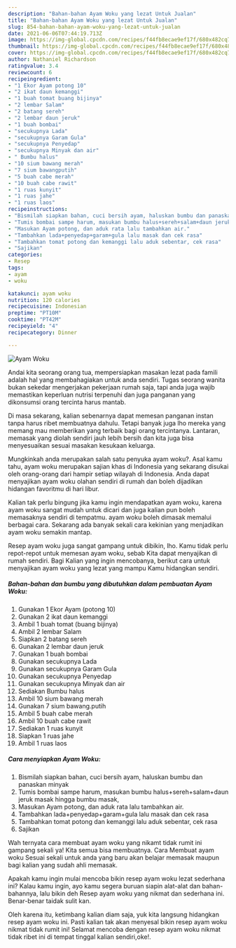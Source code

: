 ```yaml
---
description: "Bahan-bahan Ayam Woku yang lezat Untuk Jualan"
title: "Bahan-bahan Ayam Woku yang lezat Untuk Jualan"
slug: 854-bahan-bahan-ayam-woku-yang-lezat-untuk-jualan
date: 2021-06-06T07:44:19.713Z
image: https://img-global.cpcdn.com/recipes/f44fb8ecae9ef17f/680x482cq70/ayam-woku-foto-resep-utama.jpg
thumbnail: https://img-global.cpcdn.com/recipes/f44fb8ecae9ef17f/680x482cq70/ayam-woku-foto-resep-utama.jpg
cover: https://img-global.cpcdn.com/recipes/f44fb8ecae9ef17f/680x482cq70/ayam-woku-foto-resep-utama.jpg
author: Nathaniel Richardson
ratingvalue: 3.4
reviewcount: 6
recipeingredient:
- "1 Ekor Ayam potong 10"
- "2 ikat daun kemanggi"
- "1 buah tomat buang bijinya"
- "2 lembar Salam"
- "2 batang sereh"
- "2 lembar daun jeruk"
- "1 buah bombai"
- "secukupnya Lada"
- "secukupnya Garam Gula"
- "secukupnya Penyedap"
- "secukupnya Minyak dan air"
- " Bumbu halus"
- "10 sium bawang merah"
- "7 sium bawangputih"
- "5 buah cabe merah"
- "10 buah cabe rawit"
- "1 ruas kunyit"
- "1 ruas jahe"
- "1 ruas laos"
recipeinstructions:
- "Bismilah siapkan bahan, cuci bersih ayam, haluskan bumbu dan panaskan minyak"
- "Tumis bombai sampe harum, masukan bumbu halus+sereh+salam+daun jeruk masak hingga bumbu masak,"
- "Masukan Ayam potong, dan aduk rata lalu tambahkan air."
- "Tambahkan lada+penyedap+garam+gula lalu masak dan cek rasa"
- "Tambahkan tomat potong dan kemanggi lalu aduk sebentar, cek rasa"
- "Sajikan"
categories:
- Resep
tags:
- ayam
- woku

katakunci: ayam woku 
nutrition: 120 calories
recipecuisine: Indonesian
preptime: "PT10M"
cooktime: "PT42M"
recipeyield: "4"
recipecategory: Dinner

---
```



![Ayam Woku](https://img-global.cpcdn.com/recipes/f44fb8ecae9ef17f/680x482cq70/ayam-woku-foto-resep-utama.jpg)

Andai kita seorang orang tua, mempersiapkan masakan lezat pada famili adalah hal yang membahagiakan untuk anda sendiri. Tugas seorang  wanita bukan sekedar mengerjakan pekerjaan rumah saja, tapi anda juga wajib memastikan keperluan nutrisi terpenuhi dan juga panganan yang dikonsumsi orang tercinta harus mantab.

Di masa  sekarang, kalian sebenarnya dapat memesan panganan instan tanpa harus ribet membuatnya dahulu. Tetapi banyak juga lho mereka yang memang mau memberikan yang terbaik bagi orang tercintanya. Lantaran, memasak yang diolah sendiri jauh lebih bersih dan kita juga bisa menyesuaikan sesuai masakan kesukaan keluarga. 



Mungkinkah anda merupakan salah satu penyuka ayam woku?. Asal kamu tahu, ayam woku merupakan sajian khas di Indonesia yang sekarang disukai oleh orang-orang dari hampir setiap wilayah di Indonesia. Anda dapat menyajikan ayam woku olahan sendiri di rumah dan boleh dijadikan hidangan favoritmu di hari libur.

Kalian tak perlu bingung jika kamu ingin mendapatkan ayam woku, karena ayam woku sangat mudah untuk dicari dan juga kalian pun boleh memasaknya sendiri di tempatmu. ayam woku boleh dimasak memalui berbagai cara. Sekarang ada banyak sekali cara kekinian yang menjadikan ayam woku semakin mantap.

Resep ayam woku juga sangat gampang untuk dibikin, lho. Kamu tidak perlu repot-repot untuk memesan ayam woku, sebab Kita dapat menyajikan di rumah sendiri. Bagi Kalian yang ingin mencobanya, berikut cara untuk menyajikan ayam woku yang lezat yang mampu Kamu hidangkan sendiri.

<!--inarticleads1-->

##### Bahan-bahan dan bumbu yang dibutuhkan dalam pembuatan Ayam Woku:

1. Gunakan 1 Ekor Ayam (potong 10)
1. Gunakan 2 ikat daun kemanggi
1. Ambil 1 buah tomat (buang bijinya)
1. Ambil 2 lembar Salam
1. Siapkan 2 batang sereh
1. Gunakan 2 lembar daun jeruk
1. Gunakan 1 buah bombai
1. Gunakan secukupnya Lada
1. Gunakan secukupnya Garam Gula
1. Gunakan secukupnya Penyedap
1. Gunakan secukupnya Minyak dan air
1. Sediakan  Bumbu halus
1. Ambil 10 sium bawang merah
1. Gunakan 7 sium bawang.putih
1. Ambil 5 buah cabe merah
1. Ambil 10 buah cabe rawit
1. Sediakan 1 ruas kunyit
1. Siapkan 1 ruas jahe
1. Ambil 1 ruas laos




<!--inarticleads2-->

##### Cara menyiapkan Ayam Woku:

1. Bismilah siapkan bahan, cuci bersih ayam, haluskan bumbu dan panaskan minyak
1. Tumis bombai sampe harum, masukan bumbu halus+sereh+salam+daun jeruk masak hingga bumbu masak,
1. Masukan Ayam potong, dan aduk rata lalu tambahkan air.
1. Tambahkan lada+penyedap+garam+gula lalu masak dan cek rasa
1. Tambahkan tomat potong dan kemanggi lalu aduk sebentar, cek rasa
1. Sajikan




Wah ternyata cara membuat ayam woku yang nikamt tidak rumit ini gampang sekali ya! Kita semua bisa membuatnya. Cara Membuat ayam woku Sesuai sekali untuk anda yang baru akan belajar memasak maupun bagi kalian yang sudah ahli memasak.

Apakah kamu ingin mulai mencoba bikin resep ayam woku lezat sederhana ini? Kalau kamu ingin, ayo kamu segera buruan siapin alat-alat dan bahan-bahannya, lalu bikin deh Resep ayam woku yang nikmat dan sederhana ini. Benar-benar taidak sulit kan. 

Oleh karena itu, ketimbang kalian diam saja, yuk kita langsung hidangkan resep ayam woku ini. Pasti kalian tak akan menyesal bikin resep ayam woku nikmat tidak rumit ini! Selamat mencoba dengan resep ayam woku nikmat tidak ribet ini di tempat tinggal kalian sendiri,oke!.

